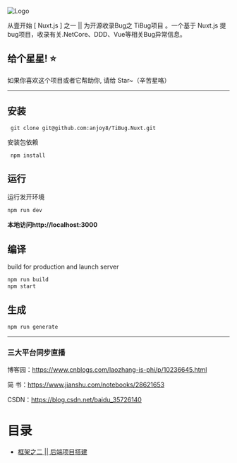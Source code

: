

![Logo](https://github.com/anjoy8/TiBug.Nuxt/blob/master/logo.jpg)


从壹开始 [ Nuxt.js ] 之一 || 为开源收录Bug之 TiBug项目 。一个基于 Nuxt.js 提bug项目，收录有关.NetCore、DDD、Vue等相关Bug异常信息。





## 给个星星! ⭐️
如果你喜欢这个项目或者它帮助你, 请给 Star~（辛苦星咯）

*********************************************************

## 安装

```
 git clone git@github.com:anjoy8/TiBug.Nuxt.git
```
安装包依赖
```
 npm install
```

## 运行
运行发开环境
```js
npm run dev
```

**本地访问http://localhost:3000**



## 编译
build for production and launch server
```js
npm run build
npm start
```

## 生成
```js
npm run generate
```




*****************************************************
### 三大平台同步直播

博客园：https://www.cnblogs.com/laozhang-is-phi/p/10236645.html

简  书：https://www.jianshu.com/notebooks/28621653

 CSDN：https://blog.csdn.net/baidu_35726140


<div class="allindex">
<h1 id="allindex">目录</h1>



<ul>
<li><a id="post_title_link_9495620" href="https://www.cnblogs.com/laozhang-is-phi/p/9495620.html">框架之二 || 后端项目搭建<br></a></li>

</ul>


</div>



